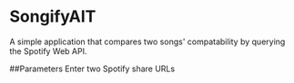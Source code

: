 # SongifyAIT
A simple application that compares two songs' compatability by querying the Spotify Web API. 

##Parameters
Enter two Spotify share URLs
